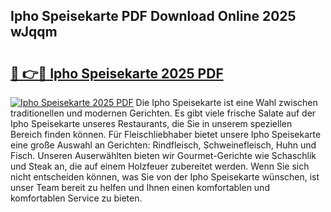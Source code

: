 ## Ipho Speisekarte PDF Download Online 2025 wJqqm

# <h2><a href="http://gc7j2bu.nevu.top/?p=Ipho+Speisekarte">🔗 👉🔴 Ipho Speisekarte 2025 PDF</a></h2>

[![Ipho Speisekarte 2025 PDF](https://i.imgur.com/dBaPXMq.png)](http://gc7j2bu.nevu.top/?p=Ipho+Speisekarte)
Die Ipho Speisekarte ist eine Wahl zwischen traditionellen und modernen Gerichten. Es gibt viele frische Salate auf der Ipho Speisekarte unseres Restaurants, die Sie in unserem speziellen Bereich finden können. Für Fleischliebhaber bietet unsere Ipho Speisekarte eine große Auswahl an Gerichten: Rindfleisch, Schweinefleisch, Huhn und Fisch. Unseren Auserwählten bieten wir Gourmet-Gerichte wie Schaschlik und Steak an, die auf einem Holzfeuer zubereitet werden. Wenn Sie sich nicht entscheiden können, was Sie von der Ipho Speisekarte wünschen, ist unser Team bereit zu helfen und Ihnen einen komfortablen und komfortablen Service zu bieten.
